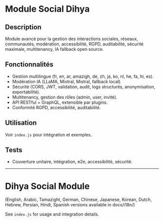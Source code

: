 # Module Social Dihya

## Description
Module avancé pour la gestion des interactions sociales, réseaux, communautés, modération, accessibilité, RGPD, auditabilité, sécurité maximale, multitenancy, IA fallback open source.

## Fonctionnalités
- Gestion multilingue (fr, en, ar, amazigh, de, zh, ja, ko, nl, he, fa, hi, es).
- Modération IA (LLaMA, Mixtral, Mistral, fallback local).
- Sécurité (CORS, JWT, validation, audit, logs structurés, anonymisation, exportabilité).
- Multitenancy, gestion des rôles (admin, user, invité).
- API RESTful + GraphQL, extensible par plugins.
- Conformité RGPD, accessibilité, auditabilité.

## Utilisation
Voir `index.js` pour intégration et exemples.

## Tests
- Couverture unitaire, intégration, e2e, accessibilité, sécurité.

---

# Dihya Social Module

(English, Arabic, Tamazight, German, Chinese, Japanese, Korean, Dutch, Hebrew, Persian, Hindi, Spanish versions available in docs/i18n/)

See `index.js` for usage and integration details.
